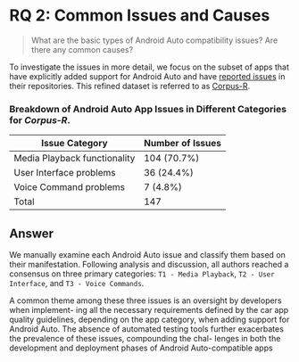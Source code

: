# RQ 2: Common Issues and Causes

> What are the basic types of Android Auto compatibility issues? Are there any common causes?

To investigate the issues in more detail, we focus on
the subset of apps that have explicitly added support for Android
Auto and have [reported issues](https://anonymous.4open.science/r/carcompat-0503/RQs/RQ2/Issues.csv) in their repositories. This refined
dataset is referred to as [Corpus-R](https://anonymous.4open.science/r/carcompat-0503/RQs/RQ2/Corpus-R.csv).

### Breakdown of Android Auto App Issues in Different Categories for *Corpus-R*.

| Issue Category | Number of Issues |
|----------------|------------------|
| Media Playback functionality | 104 (70.7%) |
| User Interface problems | 36 (24.4%) |
| Voice Command problems | 7 (4.8%) |
| Total | 147 |

## Answer

We manually examine each Android Auto issue and classify them based on their manifestation. Following analysis and discussion, all authors reached a consensus on three primary categories: `T1 - Media Playback`, `T2 - User Interface`, and `T3 - Voice Commands`.

A common theme among
these three issues is an oversight by developers when implement-
ing all the necessary requirements defined by the car app quality
guidelines, depending on the app category, when adding support
for Android Auto. The absence of automated testing tools further exacerbates the prevalence of these issues, compounding the chal-
lenges in both the development and deployment phases of Android
Auto-compatible apps
